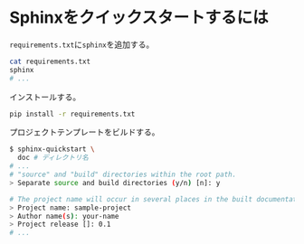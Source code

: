 # Sphinxをクイックスタートするには

`requirements.txt`に`sphinx`を追加する。

```bash
cat requirements.txt 
sphinx
# ...
```

インストールする。

```bash
pip install -r requirements.txt
```

プロジェクトテンプレートをビルドする。

```bash
$ sphinx-quickstart \
  doc # ディレクトリ名
# ...
# "source" and "build" directories within the root path.
> Separate source and build directories (y/n) [n]: y

# The project name will occur in several places in the built documentation.
> Project name: sample-project
> Author name(s): your-name
> Project release []: 0.1
# ...
```
